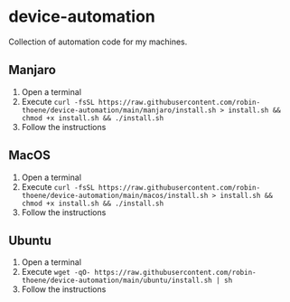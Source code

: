 # device-automation

Collection of automation code for my machines.

## Manjaro

1. Open a terminal
2. Execute `curl -fsSL https://raw.githubusercontent.com/robin-thoene/device-automation/main/manjaro/install.sh > install.sh && chmod +x install.sh && ./install.sh`
3. Follow the instructions

## MacOS

1. Open a terminal
2. Execute `curl -fsSL https://raw.githubusercontent.com/robin-thoene/device-automation/main/macos/install.sh > install.sh && chmod +x install.sh && ./install.sh`
3. Follow the instructions

## Ubuntu

1. Open a terminal
2. Execute `wget -qO- https://raw.githubusercontent.com/robin-thoene/device-automation/main/ubuntu/install.sh | sh`
3. Follow the instructions